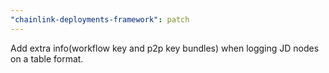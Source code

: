 ```yaml
---
"chainlink-deployments-framework": patch
---
```


Add extra info(workflow key and p2p key bundles) when logging JD nodes on a table format.
